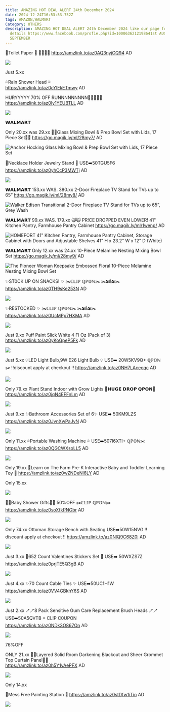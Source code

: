 ```yaml
---
title: AMAZING HOT DEAL ALERT 24th December 2024
date: 2024-12-24T16:53:53.752Z
tags: AMAZON,WALMART
Category: OTHERS
description: AMAZING HOT DEAL ALERT 24th December 2024 like our page for more
  details https://www.facebook.com/profie.php?id=1000636212198641st AUGUST9th
  SEPTEMBER
---
```

🚽Toilet Paper 🚽
🧻🧻🧻🧻
https://amzlink.to/az0AQ3nyjCQ94
AD



<!--StartFragment-->

![](https://m.media-amazon.com/images/I/81StZsCHUDL._AC_SL1500_.jpg)

<!--EndFragment-->Just 5.xx
💦Rain Shower Head 💦\
https://amzlink.to/az0cYlEkETmwy
AD

HURYYYYY 70% OFF
RUNNNNNNNNN🏃‍♀️🏃🏃‍♀️
https://amzlink.to/az0Iy1YEUBTLL
AD



<!--StartFragment-->

![](https://m.media-amazon.com/images/I/61VseOgEPfL._AC_SL1500_.jpg)

<!--EndFragment-->𝗪𝗔𝗟𝗠𝗔𝗥𝗧 
Only 20.xx was 29.xx
🍜🍜Glass Mixing Bowl & Prep Bowl Set with Lids, 17 Piece Set🍜🍜
https://go.magik.ly/ml/28my7/
AD



<!--StartFragment-->

![Anchor Hocking Glass Mixing Bowl & Prep Bowl Set with Lids, 17 Piece Set](https://i5.walmartimages.com/seo/17PC-Mix-n-Measure-Glass-Bowl-Prep-Set_2c05d7ec-55b0-48db-b9e7-f459c75de408.b78ee5e6a8346117b4b3d16bd58c37ef.jpeg?odnHeight=2000&odnWidth=2000&odnBg=FFFFFF)

<!--EndFragment-->

💎Necklace Holder Jewelry Stand 💎 USE➡️50TGU5F6
https://amzlink.to/az0yhCcP3MWTj
AD



<!--StartFragment-->

![](https://m.media-amazon.com/images/I/81I6xhFxjaL._AC_SL1500_.jpg)

<!--EndFragment-->

𝗪𝗔𝗟𝗠𝗔𝗥𝗧 
153.xx WAS. 380.xx
2-Door Fireplace TV Stand for TVs up to 65”
https://go.magik.ly/ml/28my8/
AD



<!--StartFragment-->

![Walker Edison Transitional 2-Door Fireplace TV Stand for TVs up to 65”, Grey Wash](https://i5.walmartimages.com/seo/Walker-Edison-Transitional-2-Door-Fireplace-TV-Stand-for-TVs-up-to-65-Grey-Wash_38c12da2-6a91-4f75-8d86-d1b22bd36c78.61d42588343a7b23e2385672c48384bc.jpeg?odnHeight=2000&odnWidth=2000&odnBg=FFFFFF)

<!--EndFragment-->

𝗪𝗔𝗟𝗠𝗔𝗥𝗧 
99.xx WAS. 179.xx
🙀🙀 PR!CE DROPPED EVEN LOWER! 
41" Kitchen Pantry, Farmhouse Pantry Cabinet
https://go.magik.ly/ml/1wenp/
AD



<!--StartFragment-->

![HOMEFORT 41" Kitchen Pantry, Farmhouse Pantry Cabinet, Storage Cabinet with Doors and Adjustable Shelves 41" H x 23.2" W x 12" D (White)](https://i5.walmartimages.com/asr/c910aa8c-a494-41a3-8c1e-723f31058fb2.dc17c6bb55f4dea264ef2a72df33005f.png?odnHeight=2000&odnWidth=2000&odnBg=FFFFFF)

<!--EndFragment-->

𝗪𝗔𝗟𝗠𝗔𝗥𝗧 
Only 12.xx was 24.xx
10-Piece Melamine Nesting Mixing Bowl Set
https://go.magik.ly/ml/28my9/
AD



<!--StartFragment-->

![The Pioneer Woman Keepsake Embossed Floral 10-Piece Melamine Nesting Mixing Bowl Set](https://i5.walmartimages.com/asr/deb5d425-0609-4e01-a453-66e5fc954124.03cfe6cc765be2ad34f8da41336db1e4.jpeg?odnHeight=2000&odnWidth=2000&odnBg=FFFFFF)

<!--EndFragment-->

✨ST0CK UP ON SNACKS! ✨
✂️ℂ𝕃𝕀ℙ ℚℙ𝕆ℕ✂️
✂️𝗦&𝗦✂️
 https://amzlink.to/az0TH9sKe253N
AD



<!--StartFragment-->

![](https://m.media-amazon.com/images/I/814DtzezQuL._SL1500_.jpg)

<!--EndFragment-->

✨RESTOCKED ✨
✂️ℂ𝕃𝕀ℙ ℚℙ𝕆ℕ✂️
✂️𝗦&𝗦✂️
 https://amzlink.to/az0UcMPp7HXMA
 AD



<!--StartFragment-->

![](https://m.media-amazon.com/images/I/81hiS5E47IL._SL1500_.jpg)

<!--EndFragment-->

Just 9.xx
Puff Paint Slick White 4 Fl Oz (Pack of 3)
https://amzlink.to/az0yKoGpeP5Fk
AD



<!--StartFragment-->

![](https://m.media-amazon.com/images/I/81NbadF8j-L._AC_SL1500_.jpg)

<!--EndFragment-->

Just 5.xx
💡LED Light Bulb,9W E26 Light Bulb 💡 
USE➡️ 20W5KV9Q+ ℚℙ𝕆ℕ✂️
‼️discount apply at checkout ‼️
https://amzlink.to/az0NH7LAceoqc
AD



<!--StartFragment-->

![](https://m.media-amazon.com/images/I/61hKVSHCd-L._AC_SL1500_.jpg)

<!--EndFragment-->

Only 79.xx
Plant Stand Indoor with Grow Lights 
💸𝗛𝗨𝗚𝗘 𝗗𝗥𝗢𝗣 𝗤𝗣𝗢𝗡💸
https://amzlink.to/az0jqN4EFFnLm
AD



<!--StartFragment-->

![](https://m.media-amazon.com/images/I/71ULuTASfSL._AC_SL1500_.jpg)

<!--EndFragment-->

Just 9.xx
✨Bathroom Accessories Set of 6✨
 USE➡️ 50KM9LZS
https://amzlink.to/az0JvnXwPaJvN
AD 



<!--StartFragment-->

![](https://m.media-amazon.com/images/I/71BFkxjzGSL._AC_SL1500_.jpg)

<!--EndFragment-->

Only 11.xx
💦Portable Washing Machine 💦 USE➡️507I6XTI+ ℚℙ𝕆ℕ✂️ 
https://amzlink.to/az0QGCWXsoLL5
AD



<!--StartFragment-->

![](https://m.media-amazon.com/images/I/615xWo4MRgL._AC_SL1500_.jpg)

<!--EndFragment-->

Only 19.xx
🌸Learn on The Farm Pre-K Interactive Baby and Toddler Learning Toy 🌸
https://amzlink.to/az0wZNDeNl6LY
AD



Only 15.xx
<!--StartFragment-->

![](https://m.media-amazon.com/images/I/61vMRW6HhEL._AC_SL1000_.jpg)

<!--EndFragment-->

💞💞Baby Shower Gifts💞💞
50%OFF
✂️ℂ𝕃𝕀ℙ ℚℙ𝕆ℕ✂️
https://amzlink.to/az0soXfkPNGbr
AD



<!--StartFragment-->

![](https://m.media-amazon.com/images/I/71X3ssVZsXL._SL1500_.jpg)

<!--EndFragment-->

Only 74.xx
Ottoman Storage Bench with Seating USE➡️50W15NVG
‼️discount apply at checkout ‼️
https://amzlink.to/az0NlQ9C68Z0i
AD



<!--StartFragment-->

![](https://m.media-amazon.com/images/I/81sJXN+2HfL._AC_SL1500_.jpg)

<!--EndFragment-->

Just 3.xx
💞652 Count Valentines Stickers Set 💞
USE➡️ 50WXZS7Z\
https://amzlink.to/az0prjTE5Q3gB
AD



<!--StartFragment-->

![](https://m.media-amazon.com/images/I/91NGec5ob6L._AC_SL1500_.jpg)

<!--EndFragment-->

Just 4.xx
✨70 Count Cable Ties ✨
 USE➡️50UC1H1W\
https://amzlink.to/az0VV4GBkhY6S
AD



<!--StartFragment-->

![](https://m.media-amazon.com/images/I/61eIcMk3kEL._AC_SL1000_.jpg)

<!--EndFragment-->

Just 2.xx
🪥🪥8 Pack Sensitive Gum Care Replacement Brush Heads 🪥🪥\
USE➡️50A5QVTB + CL!P C0UPON\
https://amzlink.to/az0NDk3O867On
AD



<!--StartFragment-->

![](https://m.media-amazon.com/images/I/613JpgE+sgL._AC_SL1500_.jpg)

<!--EndFragment-->76%OFF
ONLY 21.xx
🌸🌸Layered Solid Room Darkening Blackout and Sheer Grommet Top Curtain Panel🌸🌸\
https://amzlink.to/az0h5Y1vAePFX
AD



<!--StartFragment-->

![](https://m.media-amazon.com/images/I/61NJJYF1mhL._AC_SL1000_.jpg)

<!--EndFragment-->Only 14.xx
🎨Mess Free Painting Station 🎨
https://amzlink.to/az0stDfw1iTin
AD

<!--StartFragment-->

![](https://m.media-amazon.com/images/I/81q13+KL29L._AC_SL1500_.jpg)

<!--EndFragment-->
